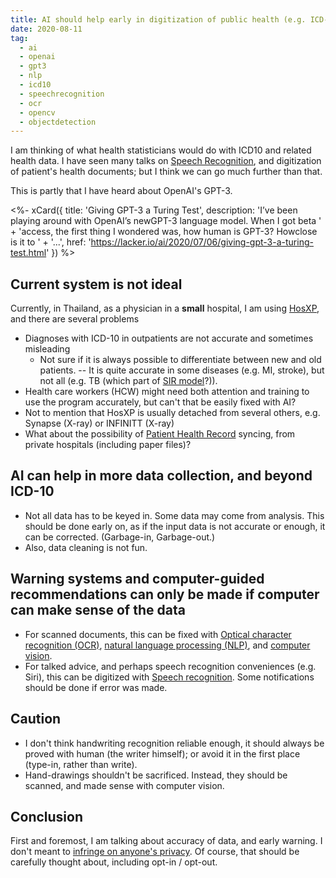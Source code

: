 ```yaml
---
title: AI should help early in digitization of public health (e.g. ICD-10)
date: 2020-08-11
tag:
  - ai
  - openai
  - gpt3
  - nlp
  - icd10
  - speechrecognition
  - ocr
  - opencv
  - objectdetection
---
```


I am thinking of what health statisticians would do with ICD10 and related health data. I have seen many talks on [Speech Recognition](https://pypi.org/project/SpeechRecognition/), and digitization of patient's health documents; but I think we can go much further than that.

This is partly that I have heard about OpenAI's GPT-3.

<%- xCard({
  title: 'Giving GPT-3 a Turing Test',
  description: 'I’ve been playing around with OpenAI’s newGPT-3 language model. When I got beta '
    + 'access, the first thing I wondered was, how human is GPT-3? Howclose is it to '
    + '...',
  href: 'https://lacker.io/ai/2020/07/06/giving-gpt-3-a-turing-test.html'
}) %>

<!-- excerpt -->

## Current system is not ideal

Currently, in Thailand, as a physician in a **small** hospital, I am using [HosXP](https://hosxp.net/joomla25/), and there are several problems

- Diagnoses with ICD-10 in outpatients are not accurate and sometimes misleading
  - Not sure if it is always possible to differentiate between new and old patients. -- It is quite accurate in some diseases (e.g. MI, stroke), but not all (e.g. TB (which part of [SIR model](https://en.wikipedia.org/wiki/Compartmental_models_in_epidemiology)?)).
- Health care workers (HCW) might need both attention and training to use the program accurately, but can't that be easily fixed with AI?
- Not to mention that HosXP is usually detached from several others, e.g. Synapse (X-ray) or INFINITT (X-ray)
- What about the possibility of [Patient Health Record](https://en.wikipedia.org/wiki/Personal_health_record) syncing, from private hospitals (including paper files)?

## AI can help in more data collection, and beyond ICD-10

- Not all data has to be keyed in. Some data may come from analysis. This should be done early on, as if the input data is not accurate or enough, it can be corrected. (Garbage-in, Garbage-out.)
- Also, data cleaning is not fun.

## Warning systems and computer-guided recommendations can only be made if computer can make sense of the data

- For scanned documents, this can be fixed with [Optical character recognition (OCR)](https://en.wikipedia.org/wiki/Optical_character_recognition), [natural language processing (NLP)](https://en.wikipedia.org/wiki/Natural_language_processing), and [computer vision](https://en.wikipedia.org/wiki/Computer_vision).
- For talked advice, and perhaps speech recognition conveniences (e.g. Siri), this can be digitized with [Speech recognition](https://en.wikipedia.org/wiki/Speech_recognition). Some notifications should be done if error was made.

## Caution

- I don't think handwriting recognition reliable enough, it should always be proved with human (the writer himself); or avoid it in the first place (type-in, rather than write).
- Hand-drawings shouldn't be sacrificed. Instead, they should be scanned, and made sense with computer vision.

## Conclusion

First and foremost, I am talking about accuracy of data, and early warning. I don't meant to [infringe on anyone's privacy](https://en.wikipedia.org/wiki/Data_sharing). Of course, that should be carefully thought about, including opt-in / opt-out.
